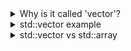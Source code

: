 <details><summary>Why is it called 'vector'?</summary>
   
  > It's called a vector because Alex Stepanov, the designer of the Standard Template Library, was looking for a name to distinguish it from built-in arrays.
  > He admits now that he made a mistake, because mathematics already uses the term 'vector' for a fixed-length sequence of numbers.
  > C++11 compounds this mistake by introducing a class 'array' that behaves similarly to a mathematical vector.  
  > \- [Mark Ruzon](https://stackoverflow.com/a/758548)
  
</details>

<details><summary>std::vector example</summary>

```cpp
// Credit: The Cherno, https://youtu.be/PocJ5jXv8No?feature=shared
#include <iostream>
#include <vector>

struct Vertex
{
    float x, y, z;
};

std::ostream& operator<<(std::ostream& stream, const Vertex& vertex)    
{
    stream << vertex.x << ", " << vertex.y << ", " << vertex.z;
    return stream;
}

void Function(const std::vector<Vertex>& vertices)
{

}

int main()
{
    std::vector<Vertex> vertices;
    vertices.push_back({ 1, 2, 3 });
    vertices.push_back({ 4, 5, 6 });
    Function(vertices);

    for (int i = 0; i < vertices.size(); i++)
        std::cout << vertices[i] << std::endl;

    vertices.erase(vertices.begin() + 1);

    for (Vertex& v : vertices)
        std::cout << v << std::endl;

    std::cin.get();
}
```

</details>

<details><summary>std::vector vs std::array</summary>

  ```cpp
  // Credit: The Cherno, https://youtu.be/Xx-NcqmveDc?feature=shared
  #include <iostream>
  #include <vector>
  
  static int s_AllocationCount = 0;
  static int s_CopyCount = 0;
  static int s_MoveCount = 0;
  
  void* operator new(size_t size)
  {
      std::cout << "Allocated " << size << " bytes\n";
      s_AllocationCount++;
      return malloc(size);
  }
  
  struct Data
  {
      int Value = 0;
  
      Data() = default;
      Data(int value) : Value(value) {}
  
      Data(const Data& other)
      {
          s_CopyCount++;
          std::cout << "Copied Data\n";
      }
  
      // To avoid copying when push_back(), implement move constructor.
      Data(const Data&& other)
      {
          s_MoveCount++;
          std::cout << "Moved Data\n";
      }
  };
  
  // Add '&' to avoid copying the vector.
  static void PrintVector(std::vector<Data>& vector)
  {
      std::cout << "Size: " << vector.size() << std::endl;
      if (vector.empty())
          return;
  
      std::cout << "Elements: { ";
      for (int i = 0; i < vector.size(); i++)
      {
          std::cout << vector[i].Value;
          if (i < vector.size() - 1)
              std::cout << ", ";
      }
      std::cout << " }\n";
  }
  
  int main()
  {
      // vector's capacity is initialized to 0.
      // Then it resizes the capacity by 150% or 200% depending on compilers.
      std::vector<Data> vector;
      
      // If possible, it's better to use std::array because it's stack allocated while std::vector is heap allocated.
      // https://www.youtube.com/watch?v=wJ1L2nSIV1s
      // std::array<Data> array; 
      
      // If you can estiamte the capacity needed, let it reserved so that vector avoids copying.
      vector.reserve(5);
  
      // This constructor works like resize() so that the number of elements becomes 5 as opposed to reserve().
      // Therefore, you can access the elements 0~4 and set the value by indexing instead of push_back().
      //std::vector<Data> vector(5);
  
      for (int i = 0; i < 5; i++)
      {
          std::cout << "capacity: " << vector.capacity() << std::endl;
          // To avoid copying Data instance, use emplace_back() instead of push_back().
          //vector.push_back(Data(i));
          vector.emplace_back(i);
      }
  
      PrintVector(vector);
      
      std::cout << s_AllocationCount << " allocations\n";
      std::cout << s_CopyCount << " copies\n";
      std::cout << s_MoveCount << " moves\n";
  
      std::cin.get();
  }
  ```
    
</details>
